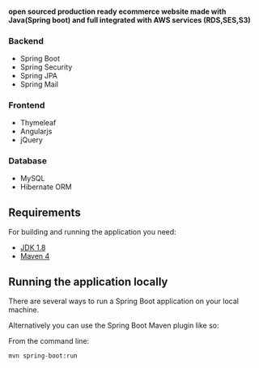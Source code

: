 #### open sourced production ready ecommerce website made with Java(Spring boot) and full integrated with AWS services (RDS,SES,S3)
### Backend
* Spring Boot
* Spring Security
* Spring JPA
* Spring Mail
### Frontend
* Thymeleaf
* Angularjs
* jQuery
### Database
* MySQL
* Hibernate ORM



## Requirements

For building and running the application you need:

- [JDK 1.8](http://www.oracle.com/technetwork/java/javase/downloads/jdk8-downloads-2133151.html)
- [Maven 4](https://maven.apache.org)


## Running the application locally

There are several ways to run a Spring Boot application on your local machine.

Alternatively you can use the Spring Boot Maven plugin like so:

From the command line:

	mvn spring-boot:run
	
